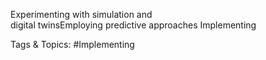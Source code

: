 Experimenting with 
simulation and  
digital twinsEmploying predictive 
approaches
Implementing  

   Tags & Topics:
   #Implementing